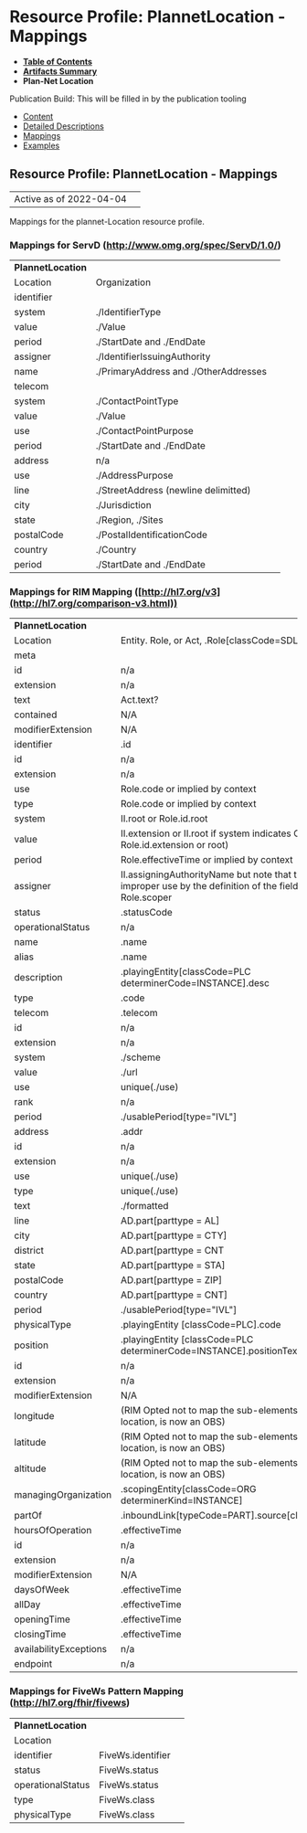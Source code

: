 # Resource Profile: PlannetLocation - Mappings

* [**Table of Contents**](toc.html)
* [**Artifacts Summary**](artifacts.html)
* **Plan-Net Location**

Publication Build: This will be filled in by the publication tooling

* [Content](StructureDefinition-plannet-Location.html)
* [Detailed Descriptions](StructureDefinition-plannet-Location-definitions.html)
* [Mappings](#)
* [Examples](StructureDefinition-plannet-Location-examples.html)

## Resource Profile: PlannetLocation - Mappings

|  |  |
| --- | --- |
| Active as of 2022-04-04 | |

Mappings for the plannet-Location resource profile.

### Mappings for ServD (<http://www.omg.org/spec/ServD/1.0/>)

|  |  |  |
| --- | --- | --- |
| **PlannetLocation** | | |
| Location | Organization |
| identifier |  |
| system | ./IdentifierType |
| value | ./Value |
| period | ./StartDate and ./EndDate |
| assigner | ./IdentifierIssuingAuthority |
| name | ./PrimaryAddress and ./OtherAddresses |
| telecom |  |
| system | ./ContactPointType |
| value | ./Value |
| use | ./ContactPointPurpose |
| period | ./StartDate and ./EndDate |
| address | n/a |
| use | ./AddressPurpose |
| line | ./StreetAddress (newline delimitted) |
| city | ./Jurisdiction |
| state | ./Region, ./Sites |
| postalCode | ./PostalIdentificationCode |
| country | ./Country |
| period | ./StartDate and ./EndDate |

### Mappings for RIM Mapping ([http://hl7.org/v3](http://hl7.org/comparison-v3.html))

|  |  |  |
| --- | --- | --- |
| **PlannetLocation** | | |
| Location | Entity. Role, or Act, .Role[classCode=SDLC] |
| meta |  |
| id | n/a |
| extension | n/a |
| text | Act.text? |
| contained | N/A |
| modifierExtension | N/A |
| identifier | .id |
| id | n/a |
| extension | n/a |
| use | Role.code or implied by context |
| type | Role.code or implied by context |
| system | II.root or Role.id.root |
| value | II.extension or II.root if system indicates OID or GUID (Or Role.id.extension or root) |
| period | Role.effectiveTime or implied by context |
| assigner | II.assigningAuthorityName but note that this is an improper use by the definition of the field. Also Role.scoper |
| status | .statusCode |
| operationalStatus | n/a |
| name | .name |
| alias | .name |
| description | .playingEntity[classCode=PLC determinerCode=INSTANCE].desc |
| type | .code |
| telecom | .telecom |
| id | n/a |
| extension | n/a |
| system | ./scheme |
| value | ./url |
| use | unique(./use) |
| rank | n/a |
| period | ./usablePeriod[type="IVL<TS>"] |
| address | .addr |
| id | n/a |
| extension | n/a |
| use | unique(./use) |
| type | unique(./use) |
| text | ./formatted |
| line | AD.part[parttype = AL] |
| city | AD.part[parttype = CTY] |
| district | AD.part[parttype = CNT | CPA] |
| state | AD.part[parttype = STA] |
| postalCode | AD.part[parttype = ZIP] |
| country | AD.part[parttype = CNT] |
| period | ./usablePeriod[type="IVL<TS>"] |
| physicalType | .playingEntity [classCode=PLC].code |
| position | .playingEntity [classCode=PLC determinerCode=INSTANCE].positionText |
| id | n/a |
| extension | n/a |
| modifierExtension | N/A |
| longitude | (RIM Opted not to map the sub-elements of GPS location, is now an OBS) |
| latitude | (RIM Opted not to map the sub-elements of GPS location, is now an OBS) |
| altitude | (RIM Opted not to map the sub-elements of GPS location, is now an OBS) |
| managingOrganization | .scopingEntity[classCode=ORG determinerKind=INSTANCE] |
| partOf | .inboundLink[typeCode=PART].source[classCode=SDLC] |
| hoursOfOperation | .effectiveTime |
| id | n/a |
| extension | n/a |
| modifierExtension | N/A |
| daysOfWeek | .effectiveTime |
| allDay | .effectiveTime |
| openingTime | .effectiveTime |
| closingTime | .effectiveTime |
| availabilityExceptions | n/a |
| endpoint | n/a |

### Mappings for FiveWs Pattern Mapping (http://hl7.org/fhir/fivews)

|  |  |  |
| --- | --- | --- |
| **PlannetLocation** | | |
| Location |  |
| identifier | FiveWs.identifier |
| status | FiveWs.status |
| operationalStatus | FiveWs.status |
| type | FiveWs.class |
| physicalType | FiveWs.class |